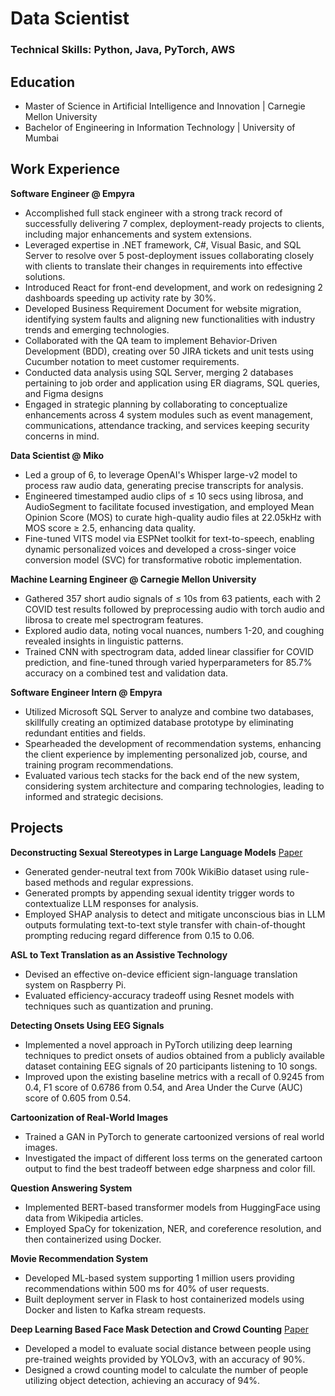 # Data Scientist

### Technical Skills: Python, Java, PyTorch, AWS

## Education
- Master of Science in Artificial Intelligence and Innovation | Carnegie Mellon University
- Bachelor of Engineering in Information Technology | University of Mumbai

## Work Experience

**Software Engineer @ Empyra**
- Accomplished full stack engineer with a strong track record of successfully delivering 7 complex, deployment-ready projects to clients, including major enhancements and system extensions.
- Leveraged expertise in .NET framework, C#, Visual Basic, and SQL Server to resolve over 5 post-deployment issues collaborating closely with clients to translate their changes in requirements into effective solutions.
- Introduced React for front-end development, and work on redesigning 2 dashboards speeding up activity rate by 30%.
- Developed Business Requirement Document for website migration, identifying system faults and aligning new functionalities with industry trends and emerging technologies.
- Collaborated with the QA team to implement Behavior-Driven Development (BDD), creating over 50 JIRA tickets and unit tests using Cucumber notation to meet customer requirements.
- Conducted data analysis using SQL Server, merging 2 databases pertaining to job order and application using ER diagrams, SQL queries, and Figma designs
- Engaged in strategic planning by collaborating to conceptualize enhancements across 4 system modules such as event management, communications, attendance tracking, and services keeping security concerns in mind.

**Data Scientist @ Miko**
- Led a group of 6, to leverage OpenAI's Whisper large-v2 model to process raw audio data, generating precise transcripts for analysis.
- Engineered timestamped audio clips of ≤ 10 secs using librosa, and AudioSegment to facilitate focused investigation, and employed Mean Opinion Score (MOS) to curate high-quality audio files at 22.05kHz with MOS score ≥ 2.5, enhancing data quality.
- Fine-tuned VITS model via ESPNet toolkit for text-to-speech, enabling dynamic personalized voices and developed a cross-singer voice conversion model (SVC) for transformative robotic implementation.

**Machine Learning Engineer @ Carnegie Mellon University**
- Gathered 357 short audio signals of ≤ 10s from 63 patients, each with 2 COVID test results followed by preprocessing audio with torch audio and librosa to create mel spectrogram features.
- Explored audio data, noting vocal nuances, numbers 1-20, and coughing revealed insights in linguistic patterns.
- Trained CNN with spectrogram data, added linear classifier for COVID prediction, and fine-tuned through varied hyperparameters for 85.7% accuracy on a combined test and validation data.

**Software Engineer Intern @ Empyra**
- Utilized Microsoft SQL Server to analyze and combine two databases, skillfully creating an optimized database prototype by eliminating redundant entities and fields.
- Spearheaded the development of recommendation systems, enhancing the client experience by implementing personalized job, course, and training program recommendations.
- Evaluated various tech stacks for the back end of the new system, considering system architecture and comparing technologies, leading to informed and strategic decisions.

## Projects

**Deconstructing Sexual Stereotypes in Large Language Models**
[Paper](https://arxiv.org/pdf/2307.00101.pdf)
- Generated gender-neutral text from 700k WikiBio dataset using rule-based methods and regular expressions.
- Generated prompts by appending sexual identity trigger words to contextualize LLM responses for analysis.
- Employed SHAP analysis to detect and mitigate unconscious bias in LLM outputs formulating text-to-text style transfer with chain-of-thought prompting reducing regard difference from 0.15 to 0.06.

**ASL to Text Translation as an Assistive Technology**
- Devised an effective on-device efficient sign-language translation system on Raspberry Pi.
- Evaluated efficiency-accuracy tradeoff using Resnet models with techniques such as quantization and pruning.

**Detecting Onsets Using EEG Signals**
- Implemented a novel approach in PyTorch utilizing deep learning techniques to predict onsets of audios obtained from a publicly available dataset containing EEG signals of 20 participants listening to 10 songs.
- Improved upon the existing baseline metrics with a recall of 0.9245 from 0.4, F1 score of 0.6786 from 0.54, and Area Under the Curve (AUC) score of 0.605 from 0.54.

**Cartoonization of Real-World Images**
- Trained a GAN in PyTorch to generate cartoonized versions of real world images.
- Investigated the impact of different loss terms on the generated cartoon output to find the best tradeoff between edge sharpness and color fill.

**Question Answering System**
- Implemented BERT-based transformer models from HuggingFace using data from Wikipedia articles.
- Employed SpaCy for tokenization, NER, and coreference resolution, and then containerized using Docker.

**Movie Recommendation System**
- Developed ML-based system supporting 1 million users providing recommendations within 500 ms for 40% of user requests.
- Built deployment server in Flask to host containerized models using Docker and listen to Kafka stream requests.

**Deep Learning Based Face Mask Detection and Crowd Counting**
[Paper](https://ieeexplore.ieee.org/document/9417826)
- Developed a model to evaluate social distance between people using pre-trained weights provided by YOLOv3, with an accuracy of 90%.
- Designed a crowd counting model to calculate the number of people utilizing object detection, achieving an accuracy of 94%.


